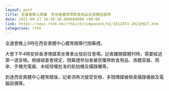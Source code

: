 ```yaml
---
layout: post
title: 全運會晚上閉幕　參加者嚴禁帶飲食用品及液體容器等
date: 2021-09-27 16:58:16.000000000 +08:00
link: https://news.rthk.hk/rthk/ch/component/k2/1612473-20210927.htm
categories: rthk
---
```


全運會晚上8時在西安奧體中心體育館舉行閉幕禮。

大會下午4時安排香港傳媒乘坐專車出發前往會場。記者離開媒體村時，需要經過第一道安檢。根據組委會規定，閉幕禮參加者嚴禁攜帶飲食用品、液體容器、雨傘、手機充電器、未經授權批准的航拍機及攝錄機等。

到達西安奧體中心體育館後，記者須再次接受安檢，多間傳媒被檢查攝錄儀器及電腦設備等。

